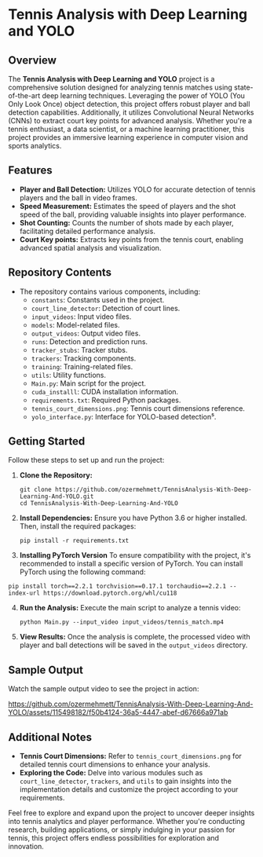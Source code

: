 # Tennis Analysis with Deep Learning and YOLO

## Overview
The **Tennis Analysis with Deep Learning and YOLO** project is a comprehensive solution designed for analyzing tennis matches using
state-of-the-art deep learning techniques. Leveraging the power of YOLO (You Only Look Once) 
object detection, this project offers robust player and ball detection capabilities.
Additionally, it utilizes Convolutional Neural Networks (CNNs) to extract court 
key points for advanced analysis. Whether you're a tennis enthusiast, a data scientist, or a machine learning practitioner, 
this project provides an immersive learning experience in computer vision and sports analytics.

## Features
- **Player and Ball Detection:** Utilizes YOLO for accurate detection of tennis players and the ball in video frames.
- **Speed Measurement:** Estimates the speed of players and the shot speed of the ball, providing valuable insights into player performance.
- **Shot Counting:** Counts the number of shots made by each player, facilitating detailed performance analysis.
- **Court Key points:** Extracts key points from the tennis court, enabling advanced spatial analysis and visualization.

## Repository Contents
   - The repository contains various components, including:
     - `constants`: Constants used in the project.
     - `court_line_detector`: Detection of court lines.
     - `input_videos`: Input video files.
     - `models`: Model-related files.
     - `output_videos`: Output video files.
     - `runs`: Detection and prediction runs.
     - `tracker_stubs`: Tracker stubs.
     - `trackers`: Tracking components.
     - `training`: Training-related files.
     - `utils`: Utility functions.
     - `Main.py`: Main script for the project.
     - `cuda_installl`: CUDA installation information.
     - `requirements.txt`: Required Python packages.
     - `tennis_court_dimensions.png`: Tennis court dimensions reference.
     - `yolo_interface.py`: Interface for YOLO-based detection⁵.


## Getting Started
Follow these steps to set up and run the project:

1. **Clone the Repository:**
   ```
   git clone https://github.com/ozermehmett/TennisAnalysis-With-Deep-Learning-And-YOLO.git
   cd TennisAnalysis-With-Deep-Learning-And-YOLO
   ```

2. **Install Dependencies:**
   Ensure you have Python 3.6 or higher installed. Then, install the required packages:
   ```
   pip install -r requirements.txt
   ```
3.  **Installing PyTorch Version**
   To ensure compatibility with the project, it's recommended to install a specific version of PyTorch. You can install PyTorch using the following command:
   ```
   pip install torch==2.2.1 torchvision==0.17.1 torchaudio==2.2.1 --index-url https://download.pytorch.org/whl/cu118
   ```

4. **Run the Analysis:**
   Execute the main script to analyze a tennis video:
   ```
   python Main.py --input_video input_videos/tennis_match.mp4
   ```

5. **View Results:**
   Once the analysis is complete, the processed video with player and ball detections will be saved in the `output_videos` directory.
## Sample Output
 Watch the sample output video to see the project in action:

https://github.com/ozermehmett/TennisAnalysis-With-Deep-Learning-And-YOLO/assets/115498182/f50b4124-36a5-4447-abef-d67666a971ab


## Additional Notes
- **Tennis Court Dimensions:** Refer to `tennis_court_dimensions.png` for detailed tennis court dimensions to enhance your analysis.
- **Exploring the Code:** Delve into various modules such as `court_line_detector`, `trackers`, and `utils` to gain insights into the implementation details and customize the project according to your requirements.

Feel free to explore and expand upon the project to uncover deeper insights into tennis analytics and player performance. Whether you're conducting research, building applications, or simply indulging in your passion for tennis, this project offers endless possibilities for exploration and innovation.
